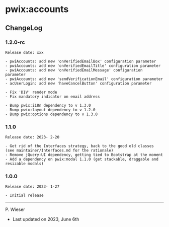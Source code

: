 # pwix:accounts

## ChangeLog

### 1.2.0-rc

    Release date: xxx

    - pwiAccounts: add new 'onVerifiedEmailBox' configuration parameter
    - pwiAccounts: add new 'onVerifiedEmailTitle' configuration parameter
    - pwiAccounts: add new 'onVerifiedEmailMessage' configuration parameter
    - pwiAccounts: add new 'sendVerificationEmail' configuration parameter
    - acUserLogin: add new 'haveCancelButton' configuration parameter

    - Fix 'DIV' render mode
    - Fix mandatory indicator on email address

    - Bump pwix:i18n dependency to v 1.3.0
    - Bump pwix:layout dependency to v 1.2.0
    - Bump pwix:options dependency to v 1.3.0

### 1.1.0

    Release date: 2023- 2-20

    - Get rid of the Interfaces strategy, back to the good old classes (see maintainer/Interfaces.md for the rationale)
    - Remove jQuery-UI dependency, getting tied to Bootstrap at the moment
    - Add a dependency on pwix:modal 1.1.0 (get stackable, draggable and resizable modals)

### 1.0.0

    Release date: 2023- 1-27

    - Initial release

---
P. Wieser
- Last updated on 2023, June 6th
